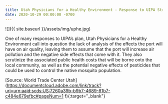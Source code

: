 ```yaml
---
title: Utah Physicians for a Healthy Environment - Response to UIPA Strategic Business Plan
date: 2020-10-29 00:00:00 -0700
---
```


![]({{ site.baseurl }}/assets/img/uphe.jpg)

One of many responses to UIPA’s plan, Utah Physicians for a Healthy Environment call into question the lack of analysis of the effects the port will have on air quality, leaving them to assume that the port will increase air pollution and the negative side effects that come with it. They also scrutinize the associated public health costs that will be borne onto the local community, as well as the potential negative effects of pesticides that could be used to control the native mosquito population.

[Source: World Trade Center Utah](https://documentcloud.adobe.com/link/track?uri=urn:aaid:scds:US:7260a39b-b9b7-4689-81b7-c484e679efbc#pageNum=1 f){:target="_blank"}
